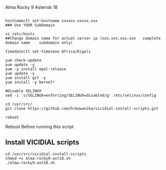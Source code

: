 Alma Rocky 9 Asterisk 18
```

hostnamectl set-hostname xxxxxx.xxxxx.xxx
### Use YOUR SubDomain

vi /etc/hosts
##Change domain name for actual server ip (xxx.xxx.xxx.xxx   complete domain name    subdomain only)

timedatectl set-timezone Africa/Kigali

yum check-update
yum update -y
yum -y install epel-release
yum update -y
yum install git -y
yum install -y kernel*

#Disable SELINUX
sed -i 's/SELINUX=enforcing/SELINUX=disabled/g' /etc/selinux/config    

cd /usr/src/
git clone https://github.com/hrmuwanika/vicidial-install-scripts.git

reboot

````
  Reboot Before running this script

## Install VICIDIAL scripts

```
cd /usr/src/vicidial-install-scripts
chmod +x alma-rocky9-ast18.sh
./alma-rocky9-ast18.sh
```

